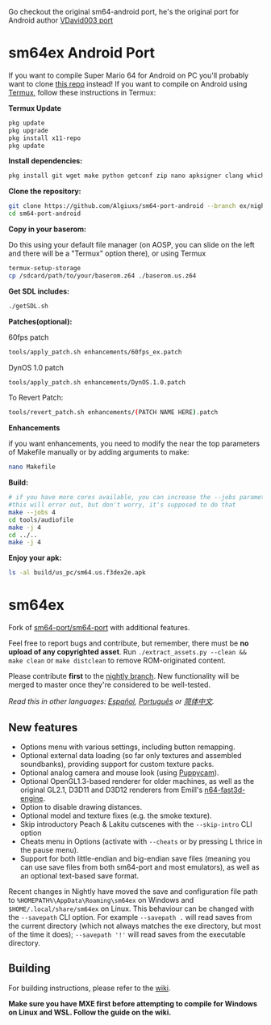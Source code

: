 Go checkout the original sm64-android port, he's the original port for Android author
[VDavid003 port](https://github.com/VDavid003/sm64-port-android)

# sm64ex Android Port
If you want to compile Super Mario 64 for Android on PC you'll probably want to clone [this repo](https://github.com/Algiuxs/sm64-port-android-base) instead!
If you want to compile on Android using [Termux](https://f-droid.org/en/packages/com.termux/), follow these instructions in Termux:

**Termux Update**
```sh
pkg update
pkg upgrade
pkg install x11-repo
pkg update
```


**Install dependencies:**
```sh
pkg install git wget make python getconf zip nano apksigner clang which mesa-dev
```

**Clone the repository:**
```sh
git clone https://github.com/Algiuxs/sm64-port-android --branch ex/nightly
cd sm64-port-android
```

**Copy in your baserom:**

Do this using your default file manager (on AOSP, you can slide on the left and there will be a "Termux" option there), or using Termux
```sh
termux-setup-storage
cp /sdcard/path/to/your/baserom.z64 ./baserom.us.z64
```

**Get SDL includes:**
```sh
./getSDL.sh
```
**Patches(optional):**

60fps patch
```sh
tools/apply_patch.sh enhancements/60fps_ex.patch
```

DynOS 1.0 patch
```sh
tools/apply_patch.sh enhancements/DynOS.1.0.patch
```

To Revert Patch:
```sh
tools/revert_patch.sh enhancements/(PATCH NAME HERE).patch
```
**Enhancements**

if you want enhancements, you need to modify the near the top parameters of Makefile manually or by adding arguments to make:
```sh
nano Makefile
```
**Build:**
```sh
# if you have more cores available, you can increase the --jobs parameter
#this will error out, but don't worry, it's supposed to do that
make --jobs 4
cd tools/audiofile
make -j 4
cd ../..
make -j 4
```
**Enjoy your apk:**
```sh
ls -al build/us_pc/sm64.us.f3dex2e.apk
```

# sm64ex
Fork of [sm64-port/sm64-port](https://github.com/sm64-port/sm64-port) with additional features. 

Feel free to report bugs and contribute, but remember, there must be **no upload of any copyrighted asset**. 
Run `./extract_assets.py --clean && make clean` or `make distclean` to remove ROM-originated content.

Please contribute **first** to the [nightly branch](https://github.com/sm64pc/sm64ex/tree/nightly/). New functionality will be merged to master once they're considered to be well-tested.

*Read this in other languages: [Español](README_es_ES.md), [Português](README_pt_BR.md) or [简体中文](README_zh_CN.md).*

## New features

 * Options menu with various settings, including button remapping.
 * Optional external data loading (so far only textures and assembled soundbanks), providing support for custom texture packs.
 * Optional analog camera and mouse look (using [Puppycam](https://github.com/FazanaJ/puppycam)).
 * Optional OpenGL1.3-based renderer for older machines, as well as the original GL2.1, D3D11 and D3D12 renderers from Emill's [n64-fast3d-engine](https://github.com/Emill/n64-fast3d-engine/).
 * Option to disable drawing distances.
 * Optional model and texture fixes (e.g. the smoke texture).
 * Skip introductory Peach & Lakitu cutscenes with the `--skip-intro` CLI option
 * Cheats menu in Options (activate with `--cheats` or by pressing L thrice in the pause menu).
 * Support for both little-endian and big-endian save files (meaning you can use save files from both sm64-port and most emulators), as well as an optional text-based save format.

Recent changes in Nightly have moved the save and configuration file path to `%HOMEPATH%\AppData\Roaming\sm64ex` on Windows and `$HOME/.local/share/sm64ex` on Linux. This behaviour can be changed with the `--savepath` CLI option.
For example `--savepath .` will read saves from the current directory (which not always matches the exe directory, but most of the time it does);
   `--savepath '!'` will read saves from the executable directory.

## Building
For building instructions, please refer to the [wiki](https://github.com/sm64pc/sm64ex/wiki).

**Make sure you have MXE first before attempting to compile for Windows on Linux and WSL. Follow the guide on the wiki.**
